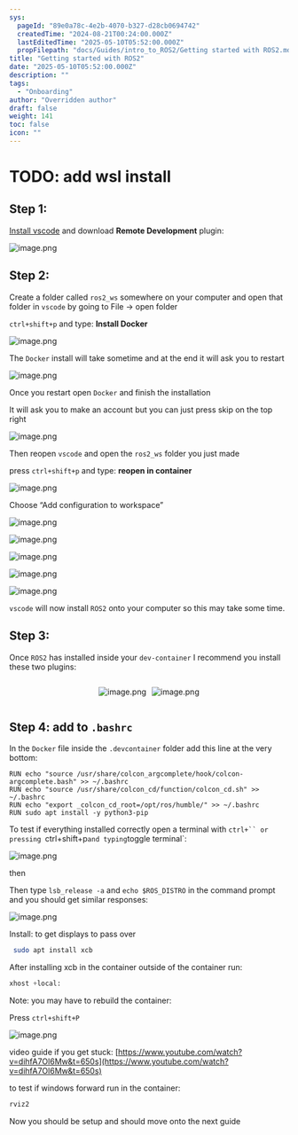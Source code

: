 ```yaml
---
sys:
  pageId: "89e0a78c-4e2b-4070-b327-d28cb0694742"
  createdTime: "2024-08-21T00:24:00.000Z"
  lastEditedTime: "2025-05-10T05:52:00.000Z"
  propFilepath: "docs/Guides/intro_to_ROS2/Getting started with ROS2.md"
title: "Getting started with ROS2"
date: "2025-05-10T05:52:00.000Z"
description: ""
tags:
  - "Onboarding"
author: "Overridden author"
draft: false
weight: 141
toc: false
icon: ""
---
```


# TODO: add wsl install

## Step 1:

[Install vscode](https://code.visualstudio.com/download) and download **Remote Development** plugin:

![image.png](https://prod-files-secure.s3.us-west-2.amazonaws.com/d518164a-d88e-44d1-a4ee-3adb3bd8bce0/efb52993-1881-4a40-b95e-6f020334f022/image.png?X-Amz-Algorithm=AWS4-HMAC-SHA256&X-Amz-Content-Sha256=UNSIGNED-PAYLOAD&X-Amz-Credential=ASIAZI2LB466TVCHYZ32%2F20250521%2Fus-west-2%2Fs3%2Faws4_request&X-Amz-Date=20250521T220817Z&X-Amz-Expires=3600&X-Amz-Security-Token=IQoJb3JpZ2luX2VjEA4aCXVzLXdlc3QtMiJGMEQCIEYWeEID09ya8AWqbBnLlPBKszJvKL4ydZxeZldIF1tAAiBXIXgs%2BUiQMCCSC%2FDFLhfagyKutUUGerULj5aTK2W2SSqIBAjG%2F%2F%2F%2F%2F%2F%2F%2F%2F%2F8BEAAaDDYzNzQyMzE4MzgwNSIMVnXcWIFr96TzgZRoKtwDQoHcYQj%2BqHpe%2Fdb0c3E%2FAEh8aqZr09e11EgYZqvkqTwDCQmTZpUwsq4f52sRqEc6okrQUYSScbDtbWl%2BB5Ta7%2Br%2B%2B%2B%2BY5oed%2B2VibLyEyTQ2Jv20xSGJNvv7A3bfC3T6kVZyIt8QFbrWw28AtSf%2Favn2RqutaqXGW4vDth2vbpKk%2FN56tIqZt5uH93kIaltdj6ATlXDoucXfg3Q5JNRJw7syI4EUhLk3kXvs5zICx%2FxK7Rw%2F6N9VcRhDSSeXB%2BBczHOKb%2BtM03hV6lWnlGFBZLggtsWYIVkC%2BG71X9SsrSdmkwqWG4IRB883A1JgiaYx3SAl9skxmX3RY6nimVclhOSNygOQxk2qaqyUkaOTumywsU8TFpQu7mAQkMKEWPd2lrcHG89w2M67iGft9HjgdX9Xr4kwYojEAlvlUYEYxPK1Xm9FM1%2FDQrGubGYlbVkWw6IY2DHKTwS%2BegqI3DHouWqraJRSVSpTK80CGqX8Et83ZmEdRGAjA8EBJDolcwn%2Bxyo6youDI%2FWyK7CEfjkH%2FBonv%2FL9l9YtIiOtlRKNwnJy4QWwI2GqIJoXxfpHGWoMykse4rMtFo4xu2S%2BQPHDW6PdwKpUQjakpREgqguwStjLAGDod9KTMaXvEW8wwIa5wQY6pgHyvShszgBLR78HjU9WQ%2Budjv32B%2BpElIQOXowCbQsC3h2HkSlylBZzKDhjoNHEng%2BWKoASmXkfCi5qyeh1ursGAByQHwy%2BS61PmR0vJ56IZw6YYy7XsnVMnX82BA%2FKPmPTVWhm36VyE5TANRk1fF58FQW5LvZuyi7gXc47F2cJDcsHeX5UPmmYH2%2B3wElkdMSVecSHwZ7b%2BObyIfK3mtw%2BXvcxS5V%2B&X-Amz-Signature=0ffceb9d32f7b0cba4e1447730d3728eb2b3fd0c363b465991688d683604924d&X-Amz-SignedHeaders=host&x-id=GetObject)

## Step 2:

Create a folder called `ros2_ws` somewhere on your computer and open that folder in `vscode` by going to File → open folder 

`ctrl+shift+p` and type: **Install Docker**

![image.png](https://prod-files-secure.s3.us-west-2.amazonaws.com/d518164a-d88e-44d1-a4ee-3adb3bd8bce0/2269dc0e-1cd5-47ff-bceb-c04ad9b2eab0/image.png?X-Amz-Algorithm=AWS4-HMAC-SHA256&X-Amz-Content-Sha256=UNSIGNED-PAYLOAD&X-Amz-Credential=ASIAZI2LB466TVCHYZ32%2F20250521%2Fus-west-2%2Fs3%2Faws4_request&X-Amz-Date=20250521T220817Z&X-Amz-Expires=3600&X-Amz-Security-Token=IQoJb3JpZ2luX2VjEA4aCXVzLXdlc3QtMiJGMEQCIEYWeEID09ya8AWqbBnLlPBKszJvKL4ydZxeZldIF1tAAiBXIXgs%2BUiQMCCSC%2FDFLhfagyKutUUGerULj5aTK2W2SSqIBAjG%2F%2F%2F%2F%2F%2F%2F%2F%2F%2F8BEAAaDDYzNzQyMzE4MzgwNSIMVnXcWIFr96TzgZRoKtwDQoHcYQj%2BqHpe%2Fdb0c3E%2FAEh8aqZr09e11EgYZqvkqTwDCQmTZpUwsq4f52sRqEc6okrQUYSScbDtbWl%2BB5Ta7%2Br%2B%2B%2B%2BY5oed%2B2VibLyEyTQ2Jv20xSGJNvv7A3bfC3T6kVZyIt8QFbrWw28AtSf%2Favn2RqutaqXGW4vDth2vbpKk%2FN56tIqZt5uH93kIaltdj6ATlXDoucXfg3Q5JNRJw7syI4EUhLk3kXvs5zICx%2FxK7Rw%2F6N9VcRhDSSeXB%2BBczHOKb%2BtM03hV6lWnlGFBZLggtsWYIVkC%2BG71X9SsrSdmkwqWG4IRB883A1JgiaYx3SAl9skxmX3RY6nimVclhOSNygOQxk2qaqyUkaOTumywsU8TFpQu7mAQkMKEWPd2lrcHG89w2M67iGft9HjgdX9Xr4kwYojEAlvlUYEYxPK1Xm9FM1%2FDQrGubGYlbVkWw6IY2DHKTwS%2BegqI3DHouWqraJRSVSpTK80CGqX8Et83ZmEdRGAjA8EBJDolcwn%2Bxyo6youDI%2FWyK7CEfjkH%2FBonv%2FL9l9YtIiOtlRKNwnJy4QWwI2GqIJoXxfpHGWoMykse4rMtFo4xu2S%2BQPHDW6PdwKpUQjakpREgqguwStjLAGDod9KTMaXvEW8wwIa5wQY6pgHyvShszgBLR78HjU9WQ%2Budjv32B%2BpElIQOXowCbQsC3h2HkSlylBZzKDhjoNHEng%2BWKoASmXkfCi5qyeh1ursGAByQHwy%2BS61PmR0vJ56IZw6YYy7XsnVMnX82BA%2FKPmPTVWhm36VyE5TANRk1fF58FQW5LvZuyi7gXc47F2cJDcsHeX5UPmmYH2%2B3wElkdMSVecSHwZ7b%2BObyIfK3mtw%2BXvcxS5V%2B&X-Amz-Signature=d2ee3b00c20843f81e692eb68868a3d4a299e5bba50e176b30d75b7b65401333&X-Amz-SignedHeaders=host&x-id=GetObject)

The `Docker` install will take sometime and at the end it will ask you to restart

![image.png](https://prod-files-secure.s3.us-west-2.amazonaws.com/d518164a-d88e-44d1-a4ee-3adb3bd8bce0/ed233f78-be33-4b1f-b89c-9c346c0e961e/image.png?X-Amz-Algorithm=AWS4-HMAC-SHA256&X-Amz-Content-Sha256=UNSIGNED-PAYLOAD&X-Amz-Credential=ASIAZI2LB466TVCHYZ32%2F20250521%2Fus-west-2%2Fs3%2Faws4_request&X-Amz-Date=20250521T220817Z&X-Amz-Expires=3600&X-Amz-Security-Token=IQoJb3JpZ2luX2VjEA4aCXVzLXdlc3QtMiJGMEQCIEYWeEID09ya8AWqbBnLlPBKszJvKL4ydZxeZldIF1tAAiBXIXgs%2BUiQMCCSC%2FDFLhfagyKutUUGerULj5aTK2W2SSqIBAjG%2F%2F%2F%2F%2F%2F%2F%2F%2F%2F8BEAAaDDYzNzQyMzE4MzgwNSIMVnXcWIFr96TzgZRoKtwDQoHcYQj%2BqHpe%2Fdb0c3E%2FAEh8aqZr09e11EgYZqvkqTwDCQmTZpUwsq4f52sRqEc6okrQUYSScbDtbWl%2BB5Ta7%2Br%2B%2B%2B%2BY5oed%2B2VibLyEyTQ2Jv20xSGJNvv7A3bfC3T6kVZyIt8QFbrWw28AtSf%2Favn2RqutaqXGW4vDth2vbpKk%2FN56tIqZt5uH93kIaltdj6ATlXDoucXfg3Q5JNRJw7syI4EUhLk3kXvs5zICx%2FxK7Rw%2F6N9VcRhDSSeXB%2BBczHOKb%2BtM03hV6lWnlGFBZLggtsWYIVkC%2BG71X9SsrSdmkwqWG4IRB883A1JgiaYx3SAl9skxmX3RY6nimVclhOSNygOQxk2qaqyUkaOTumywsU8TFpQu7mAQkMKEWPd2lrcHG89w2M67iGft9HjgdX9Xr4kwYojEAlvlUYEYxPK1Xm9FM1%2FDQrGubGYlbVkWw6IY2DHKTwS%2BegqI3DHouWqraJRSVSpTK80CGqX8Et83ZmEdRGAjA8EBJDolcwn%2Bxyo6youDI%2FWyK7CEfjkH%2FBonv%2FL9l9YtIiOtlRKNwnJy4QWwI2GqIJoXxfpHGWoMykse4rMtFo4xu2S%2BQPHDW6PdwKpUQjakpREgqguwStjLAGDod9KTMaXvEW8wwIa5wQY6pgHyvShszgBLR78HjU9WQ%2Budjv32B%2BpElIQOXowCbQsC3h2HkSlylBZzKDhjoNHEng%2BWKoASmXkfCi5qyeh1ursGAByQHwy%2BS61PmR0vJ56IZw6YYy7XsnVMnX82BA%2FKPmPTVWhm36VyE5TANRk1fF58FQW5LvZuyi7gXc47F2cJDcsHeX5UPmmYH2%2B3wElkdMSVecSHwZ7b%2BObyIfK3mtw%2BXvcxS5V%2B&X-Amz-Signature=ed953f356519953c9f02c8c2bee417ddb86163bfa767cf9a0f149285067ae143&X-Amz-SignedHeaders=host&x-id=GetObject)

Once you restart open `Docker` and finish the installation

It will ask you to make an account but you can just press skip on the top right

![image.png](https://prod-files-secure.s3.us-west-2.amazonaws.com/d518164a-d88e-44d1-a4ee-3adb3bd8bce0/21010ad9-1659-4fd9-9f59-9932a09b2a3d/image.png?X-Amz-Algorithm=AWS4-HMAC-SHA256&X-Amz-Content-Sha256=UNSIGNED-PAYLOAD&X-Amz-Credential=ASIAZI2LB466TVCHYZ32%2F20250521%2Fus-west-2%2Fs3%2Faws4_request&X-Amz-Date=20250521T220817Z&X-Amz-Expires=3600&X-Amz-Security-Token=IQoJb3JpZ2luX2VjEA4aCXVzLXdlc3QtMiJGMEQCIEYWeEID09ya8AWqbBnLlPBKszJvKL4ydZxeZldIF1tAAiBXIXgs%2BUiQMCCSC%2FDFLhfagyKutUUGerULj5aTK2W2SSqIBAjG%2F%2F%2F%2F%2F%2F%2F%2F%2F%2F8BEAAaDDYzNzQyMzE4MzgwNSIMVnXcWIFr96TzgZRoKtwDQoHcYQj%2BqHpe%2Fdb0c3E%2FAEh8aqZr09e11EgYZqvkqTwDCQmTZpUwsq4f52sRqEc6okrQUYSScbDtbWl%2BB5Ta7%2Br%2B%2B%2B%2BY5oed%2B2VibLyEyTQ2Jv20xSGJNvv7A3bfC3T6kVZyIt8QFbrWw28AtSf%2Favn2RqutaqXGW4vDth2vbpKk%2FN56tIqZt5uH93kIaltdj6ATlXDoucXfg3Q5JNRJw7syI4EUhLk3kXvs5zICx%2FxK7Rw%2F6N9VcRhDSSeXB%2BBczHOKb%2BtM03hV6lWnlGFBZLggtsWYIVkC%2BG71X9SsrSdmkwqWG4IRB883A1JgiaYx3SAl9skxmX3RY6nimVclhOSNygOQxk2qaqyUkaOTumywsU8TFpQu7mAQkMKEWPd2lrcHG89w2M67iGft9HjgdX9Xr4kwYojEAlvlUYEYxPK1Xm9FM1%2FDQrGubGYlbVkWw6IY2DHKTwS%2BegqI3DHouWqraJRSVSpTK80CGqX8Et83ZmEdRGAjA8EBJDolcwn%2Bxyo6youDI%2FWyK7CEfjkH%2FBonv%2FL9l9YtIiOtlRKNwnJy4QWwI2GqIJoXxfpHGWoMykse4rMtFo4xu2S%2BQPHDW6PdwKpUQjakpREgqguwStjLAGDod9KTMaXvEW8wwIa5wQY6pgHyvShszgBLR78HjU9WQ%2Budjv32B%2BpElIQOXowCbQsC3h2HkSlylBZzKDhjoNHEng%2BWKoASmXkfCi5qyeh1ursGAByQHwy%2BS61PmR0vJ56IZw6YYy7XsnVMnX82BA%2FKPmPTVWhm36VyE5TANRk1fF58FQW5LvZuyi7gXc47F2cJDcsHeX5UPmmYH2%2B3wElkdMSVecSHwZ7b%2BObyIfK3mtw%2BXvcxS5V%2B&X-Amz-Signature=299dacc2601c7b1da881a81f368682dfd9fd93bb35245a93ddf71577a779b11a&X-Amz-SignedHeaders=host&x-id=GetObject)

Then reopen `vscode` and open the `ros2_ws` folder you just made

press `ctrl+shift+p` and type: **reopen in container**

![image.png](https://prod-files-secure.s3.us-west-2.amazonaws.com/d518164a-d88e-44d1-a4ee-3adb3bd8bce0/4e93b8c2-41ad-488c-8095-c74205196118/image.png?X-Amz-Algorithm=AWS4-HMAC-SHA256&X-Amz-Content-Sha256=UNSIGNED-PAYLOAD&X-Amz-Credential=ASIAZI2LB466TVCHYZ32%2F20250521%2Fus-west-2%2Fs3%2Faws4_request&X-Amz-Date=20250521T220817Z&X-Amz-Expires=3600&X-Amz-Security-Token=IQoJb3JpZ2luX2VjEA4aCXVzLXdlc3QtMiJGMEQCIEYWeEID09ya8AWqbBnLlPBKszJvKL4ydZxeZldIF1tAAiBXIXgs%2BUiQMCCSC%2FDFLhfagyKutUUGerULj5aTK2W2SSqIBAjG%2F%2F%2F%2F%2F%2F%2F%2F%2F%2F8BEAAaDDYzNzQyMzE4MzgwNSIMVnXcWIFr96TzgZRoKtwDQoHcYQj%2BqHpe%2Fdb0c3E%2FAEh8aqZr09e11EgYZqvkqTwDCQmTZpUwsq4f52sRqEc6okrQUYSScbDtbWl%2BB5Ta7%2Br%2B%2B%2B%2BY5oed%2B2VibLyEyTQ2Jv20xSGJNvv7A3bfC3T6kVZyIt8QFbrWw28AtSf%2Favn2RqutaqXGW4vDth2vbpKk%2FN56tIqZt5uH93kIaltdj6ATlXDoucXfg3Q5JNRJw7syI4EUhLk3kXvs5zICx%2FxK7Rw%2F6N9VcRhDSSeXB%2BBczHOKb%2BtM03hV6lWnlGFBZLggtsWYIVkC%2BG71X9SsrSdmkwqWG4IRB883A1JgiaYx3SAl9skxmX3RY6nimVclhOSNygOQxk2qaqyUkaOTumywsU8TFpQu7mAQkMKEWPd2lrcHG89w2M67iGft9HjgdX9Xr4kwYojEAlvlUYEYxPK1Xm9FM1%2FDQrGubGYlbVkWw6IY2DHKTwS%2BegqI3DHouWqraJRSVSpTK80CGqX8Et83ZmEdRGAjA8EBJDolcwn%2Bxyo6youDI%2FWyK7CEfjkH%2FBonv%2FL9l9YtIiOtlRKNwnJy4QWwI2GqIJoXxfpHGWoMykse4rMtFo4xu2S%2BQPHDW6PdwKpUQjakpREgqguwStjLAGDod9KTMaXvEW8wwIa5wQY6pgHyvShszgBLR78HjU9WQ%2Budjv32B%2BpElIQOXowCbQsC3h2HkSlylBZzKDhjoNHEng%2BWKoASmXkfCi5qyeh1ursGAByQHwy%2BS61PmR0vJ56IZw6YYy7XsnVMnX82BA%2FKPmPTVWhm36VyE5TANRk1fF58FQW5LvZuyi7gXc47F2cJDcsHeX5UPmmYH2%2B3wElkdMSVecSHwZ7b%2BObyIfK3mtw%2BXvcxS5V%2B&X-Amz-Signature=3146bf719eefe6361013635fcb2ce41f9b7513cb032bfb544ae18c20ecc4c1af&X-Amz-SignedHeaders=host&x-id=GetObject)

Choose “Add configuration to workspace”

![image.png](https://prod-files-secure.s3.us-west-2.amazonaws.com/d518164a-d88e-44d1-a4ee-3adb3bd8bce0/9560b282-5060-4989-ba37-97e7b2c22476/image.png?X-Amz-Algorithm=AWS4-HMAC-SHA256&X-Amz-Content-Sha256=UNSIGNED-PAYLOAD&X-Amz-Credential=ASIAZI2LB466TVCHYZ32%2F20250521%2Fus-west-2%2Fs3%2Faws4_request&X-Amz-Date=20250521T220817Z&X-Amz-Expires=3600&X-Amz-Security-Token=IQoJb3JpZ2luX2VjEA4aCXVzLXdlc3QtMiJGMEQCIEYWeEID09ya8AWqbBnLlPBKszJvKL4ydZxeZldIF1tAAiBXIXgs%2BUiQMCCSC%2FDFLhfagyKutUUGerULj5aTK2W2SSqIBAjG%2F%2F%2F%2F%2F%2F%2F%2F%2F%2F8BEAAaDDYzNzQyMzE4MzgwNSIMVnXcWIFr96TzgZRoKtwDQoHcYQj%2BqHpe%2Fdb0c3E%2FAEh8aqZr09e11EgYZqvkqTwDCQmTZpUwsq4f52sRqEc6okrQUYSScbDtbWl%2BB5Ta7%2Br%2B%2B%2B%2BY5oed%2B2VibLyEyTQ2Jv20xSGJNvv7A3bfC3T6kVZyIt8QFbrWw28AtSf%2Favn2RqutaqXGW4vDth2vbpKk%2FN56tIqZt5uH93kIaltdj6ATlXDoucXfg3Q5JNRJw7syI4EUhLk3kXvs5zICx%2FxK7Rw%2F6N9VcRhDSSeXB%2BBczHOKb%2BtM03hV6lWnlGFBZLggtsWYIVkC%2BG71X9SsrSdmkwqWG4IRB883A1JgiaYx3SAl9skxmX3RY6nimVclhOSNygOQxk2qaqyUkaOTumywsU8TFpQu7mAQkMKEWPd2lrcHG89w2M67iGft9HjgdX9Xr4kwYojEAlvlUYEYxPK1Xm9FM1%2FDQrGubGYlbVkWw6IY2DHKTwS%2BegqI3DHouWqraJRSVSpTK80CGqX8Et83ZmEdRGAjA8EBJDolcwn%2Bxyo6youDI%2FWyK7CEfjkH%2FBonv%2FL9l9YtIiOtlRKNwnJy4QWwI2GqIJoXxfpHGWoMykse4rMtFo4xu2S%2BQPHDW6PdwKpUQjakpREgqguwStjLAGDod9KTMaXvEW8wwIa5wQY6pgHyvShszgBLR78HjU9WQ%2Budjv32B%2BpElIQOXowCbQsC3h2HkSlylBZzKDhjoNHEng%2BWKoASmXkfCi5qyeh1ursGAByQHwy%2BS61PmR0vJ56IZw6YYy7XsnVMnX82BA%2FKPmPTVWhm36VyE5TANRk1fF58FQW5LvZuyi7gXc47F2cJDcsHeX5UPmmYH2%2B3wElkdMSVecSHwZ7b%2BObyIfK3mtw%2BXvcxS5V%2B&X-Amz-Signature=583810f6b50393067c0f1f609ccb07f1d63c5aaeed6a8ae1ffffaceec15d08e2&X-Amz-SignedHeaders=host&x-id=GetObject)

![image.png](https://prod-files-secure.s3.us-west-2.amazonaws.com/d518164a-d88e-44d1-a4ee-3adb3bd8bce0/2ee63f81-886b-48e8-a553-dc6e5eac99e4/image.png?X-Amz-Algorithm=AWS4-HMAC-SHA256&X-Amz-Content-Sha256=UNSIGNED-PAYLOAD&X-Amz-Credential=ASIAZI2LB466TVCHYZ32%2F20250521%2Fus-west-2%2Fs3%2Faws4_request&X-Amz-Date=20250521T220817Z&X-Amz-Expires=3600&X-Amz-Security-Token=IQoJb3JpZ2luX2VjEA4aCXVzLXdlc3QtMiJGMEQCIEYWeEID09ya8AWqbBnLlPBKszJvKL4ydZxeZldIF1tAAiBXIXgs%2BUiQMCCSC%2FDFLhfagyKutUUGerULj5aTK2W2SSqIBAjG%2F%2F%2F%2F%2F%2F%2F%2F%2F%2F8BEAAaDDYzNzQyMzE4MzgwNSIMVnXcWIFr96TzgZRoKtwDQoHcYQj%2BqHpe%2Fdb0c3E%2FAEh8aqZr09e11EgYZqvkqTwDCQmTZpUwsq4f52sRqEc6okrQUYSScbDtbWl%2BB5Ta7%2Br%2B%2B%2B%2BY5oed%2B2VibLyEyTQ2Jv20xSGJNvv7A3bfC3T6kVZyIt8QFbrWw28AtSf%2Favn2RqutaqXGW4vDth2vbpKk%2FN56tIqZt5uH93kIaltdj6ATlXDoucXfg3Q5JNRJw7syI4EUhLk3kXvs5zICx%2FxK7Rw%2F6N9VcRhDSSeXB%2BBczHOKb%2BtM03hV6lWnlGFBZLggtsWYIVkC%2BG71X9SsrSdmkwqWG4IRB883A1JgiaYx3SAl9skxmX3RY6nimVclhOSNygOQxk2qaqyUkaOTumywsU8TFpQu7mAQkMKEWPd2lrcHG89w2M67iGft9HjgdX9Xr4kwYojEAlvlUYEYxPK1Xm9FM1%2FDQrGubGYlbVkWw6IY2DHKTwS%2BegqI3DHouWqraJRSVSpTK80CGqX8Et83ZmEdRGAjA8EBJDolcwn%2Bxyo6youDI%2FWyK7CEfjkH%2FBonv%2FL9l9YtIiOtlRKNwnJy4QWwI2GqIJoXxfpHGWoMykse4rMtFo4xu2S%2BQPHDW6PdwKpUQjakpREgqguwStjLAGDod9KTMaXvEW8wwIa5wQY6pgHyvShszgBLR78HjU9WQ%2Budjv32B%2BpElIQOXowCbQsC3h2HkSlylBZzKDhjoNHEng%2BWKoASmXkfCi5qyeh1ursGAByQHwy%2BS61PmR0vJ56IZw6YYy7XsnVMnX82BA%2FKPmPTVWhm36VyE5TANRk1fF58FQW5LvZuyi7gXc47F2cJDcsHeX5UPmmYH2%2B3wElkdMSVecSHwZ7b%2BObyIfK3mtw%2BXvcxS5V%2B&X-Amz-Signature=d5985f0b7f69ca4b2f92750ee175165fa81de6a6c8d696984c8ea50065cbee94&X-Amz-SignedHeaders=host&x-id=GetObject)

![image.png](https://prod-files-secure.s3.us-west-2.amazonaws.com/d518164a-d88e-44d1-a4ee-3adb3bd8bce0/ae1580b2-b048-407e-aed9-b584224a7a04/image.png?X-Amz-Algorithm=AWS4-HMAC-SHA256&X-Amz-Content-Sha256=UNSIGNED-PAYLOAD&X-Amz-Credential=ASIAZI2LB466TVCHYZ32%2F20250521%2Fus-west-2%2Fs3%2Faws4_request&X-Amz-Date=20250521T220817Z&X-Amz-Expires=3600&X-Amz-Security-Token=IQoJb3JpZ2luX2VjEA4aCXVzLXdlc3QtMiJGMEQCIEYWeEID09ya8AWqbBnLlPBKszJvKL4ydZxeZldIF1tAAiBXIXgs%2BUiQMCCSC%2FDFLhfagyKutUUGerULj5aTK2W2SSqIBAjG%2F%2F%2F%2F%2F%2F%2F%2F%2F%2F8BEAAaDDYzNzQyMzE4MzgwNSIMVnXcWIFr96TzgZRoKtwDQoHcYQj%2BqHpe%2Fdb0c3E%2FAEh8aqZr09e11EgYZqvkqTwDCQmTZpUwsq4f52sRqEc6okrQUYSScbDtbWl%2BB5Ta7%2Br%2B%2B%2B%2BY5oed%2B2VibLyEyTQ2Jv20xSGJNvv7A3bfC3T6kVZyIt8QFbrWw28AtSf%2Favn2RqutaqXGW4vDth2vbpKk%2FN56tIqZt5uH93kIaltdj6ATlXDoucXfg3Q5JNRJw7syI4EUhLk3kXvs5zICx%2FxK7Rw%2F6N9VcRhDSSeXB%2BBczHOKb%2BtM03hV6lWnlGFBZLggtsWYIVkC%2BG71X9SsrSdmkwqWG4IRB883A1JgiaYx3SAl9skxmX3RY6nimVclhOSNygOQxk2qaqyUkaOTumywsU8TFpQu7mAQkMKEWPd2lrcHG89w2M67iGft9HjgdX9Xr4kwYojEAlvlUYEYxPK1Xm9FM1%2FDQrGubGYlbVkWw6IY2DHKTwS%2BegqI3DHouWqraJRSVSpTK80CGqX8Et83ZmEdRGAjA8EBJDolcwn%2Bxyo6youDI%2FWyK7CEfjkH%2FBonv%2FL9l9YtIiOtlRKNwnJy4QWwI2GqIJoXxfpHGWoMykse4rMtFo4xu2S%2BQPHDW6PdwKpUQjakpREgqguwStjLAGDod9KTMaXvEW8wwIa5wQY6pgHyvShszgBLR78HjU9WQ%2Budjv32B%2BpElIQOXowCbQsC3h2HkSlylBZzKDhjoNHEng%2BWKoASmXkfCi5qyeh1ursGAByQHwy%2BS61PmR0vJ56IZw6YYy7XsnVMnX82BA%2FKPmPTVWhm36VyE5TANRk1fF58FQW5LvZuyi7gXc47F2cJDcsHeX5UPmmYH2%2B3wElkdMSVecSHwZ7b%2BObyIfK3mtw%2BXvcxS5V%2B&X-Amz-Signature=d4cf78777fa5caed7ebebf9a72bbbf6b6a1785182c2b844dc03737fe7276ddba&X-Amz-SignedHeaders=host&x-id=GetObject)

![image.png](https://prod-files-secure.s3.us-west-2.amazonaws.com/d518164a-d88e-44d1-a4ee-3adb3bd8bce0/53255b28-f75e-430f-b9e3-c0ac8577e42b/image.png?X-Amz-Algorithm=AWS4-HMAC-SHA256&X-Amz-Content-Sha256=UNSIGNED-PAYLOAD&X-Amz-Credential=ASIAZI2LB466TVCHYZ32%2F20250521%2Fus-west-2%2Fs3%2Faws4_request&X-Amz-Date=20250521T220817Z&X-Amz-Expires=3600&X-Amz-Security-Token=IQoJb3JpZ2luX2VjEA4aCXVzLXdlc3QtMiJGMEQCIEYWeEID09ya8AWqbBnLlPBKszJvKL4ydZxeZldIF1tAAiBXIXgs%2BUiQMCCSC%2FDFLhfagyKutUUGerULj5aTK2W2SSqIBAjG%2F%2F%2F%2F%2F%2F%2F%2F%2F%2F8BEAAaDDYzNzQyMzE4MzgwNSIMVnXcWIFr96TzgZRoKtwDQoHcYQj%2BqHpe%2Fdb0c3E%2FAEh8aqZr09e11EgYZqvkqTwDCQmTZpUwsq4f52sRqEc6okrQUYSScbDtbWl%2BB5Ta7%2Br%2B%2B%2B%2BY5oed%2B2VibLyEyTQ2Jv20xSGJNvv7A3bfC3T6kVZyIt8QFbrWw28AtSf%2Favn2RqutaqXGW4vDth2vbpKk%2FN56tIqZt5uH93kIaltdj6ATlXDoucXfg3Q5JNRJw7syI4EUhLk3kXvs5zICx%2FxK7Rw%2F6N9VcRhDSSeXB%2BBczHOKb%2BtM03hV6lWnlGFBZLggtsWYIVkC%2BG71X9SsrSdmkwqWG4IRB883A1JgiaYx3SAl9skxmX3RY6nimVclhOSNygOQxk2qaqyUkaOTumywsU8TFpQu7mAQkMKEWPd2lrcHG89w2M67iGft9HjgdX9Xr4kwYojEAlvlUYEYxPK1Xm9FM1%2FDQrGubGYlbVkWw6IY2DHKTwS%2BegqI3DHouWqraJRSVSpTK80CGqX8Et83ZmEdRGAjA8EBJDolcwn%2Bxyo6youDI%2FWyK7CEfjkH%2FBonv%2FL9l9YtIiOtlRKNwnJy4QWwI2GqIJoXxfpHGWoMykse4rMtFo4xu2S%2BQPHDW6PdwKpUQjakpREgqguwStjLAGDod9KTMaXvEW8wwIa5wQY6pgHyvShszgBLR78HjU9WQ%2Budjv32B%2BpElIQOXowCbQsC3h2HkSlylBZzKDhjoNHEng%2BWKoASmXkfCi5qyeh1ursGAByQHwy%2BS61PmR0vJ56IZw6YYy7XsnVMnX82BA%2FKPmPTVWhm36VyE5TANRk1fF58FQW5LvZuyi7gXc47F2cJDcsHeX5UPmmYH2%2B3wElkdMSVecSHwZ7b%2BObyIfK3mtw%2BXvcxS5V%2B&X-Amz-Signature=2bea64949213289fd07797d8340cddd5fac3a18b8b06ca3b53c101fe53536661&X-Amz-SignedHeaders=host&x-id=GetObject)

![image.png](https://prod-files-secure.s3.us-west-2.amazonaws.com/d518164a-d88e-44d1-a4ee-3adb3bd8bce0/7c562767-5af9-4ffb-97d1-327bcdf4ee00/image.png?X-Amz-Algorithm=AWS4-HMAC-SHA256&X-Amz-Content-Sha256=UNSIGNED-PAYLOAD&X-Amz-Credential=ASIAZI2LB466TVCHYZ32%2F20250521%2Fus-west-2%2Fs3%2Faws4_request&X-Amz-Date=20250521T220817Z&X-Amz-Expires=3600&X-Amz-Security-Token=IQoJb3JpZ2luX2VjEA4aCXVzLXdlc3QtMiJGMEQCIEYWeEID09ya8AWqbBnLlPBKszJvKL4ydZxeZldIF1tAAiBXIXgs%2BUiQMCCSC%2FDFLhfagyKutUUGerULj5aTK2W2SSqIBAjG%2F%2F%2F%2F%2F%2F%2F%2F%2F%2F8BEAAaDDYzNzQyMzE4MzgwNSIMVnXcWIFr96TzgZRoKtwDQoHcYQj%2BqHpe%2Fdb0c3E%2FAEh8aqZr09e11EgYZqvkqTwDCQmTZpUwsq4f52sRqEc6okrQUYSScbDtbWl%2BB5Ta7%2Br%2B%2B%2B%2BY5oed%2B2VibLyEyTQ2Jv20xSGJNvv7A3bfC3T6kVZyIt8QFbrWw28AtSf%2Favn2RqutaqXGW4vDth2vbpKk%2FN56tIqZt5uH93kIaltdj6ATlXDoucXfg3Q5JNRJw7syI4EUhLk3kXvs5zICx%2FxK7Rw%2F6N9VcRhDSSeXB%2BBczHOKb%2BtM03hV6lWnlGFBZLggtsWYIVkC%2BG71X9SsrSdmkwqWG4IRB883A1JgiaYx3SAl9skxmX3RY6nimVclhOSNygOQxk2qaqyUkaOTumywsU8TFpQu7mAQkMKEWPd2lrcHG89w2M67iGft9HjgdX9Xr4kwYojEAlvlUYEYxPK1Xm9FM1%2FDQrGubGYlbVkWw6IY2DHKTwS%2BegqI3DHouWqraJRSVSpTK80CGqX8Et83ZmEdRGAjA8EBJDolcwn%2Bxyo6youDI%2FWyK7CEfjkH%2FBonv%2FL9l9YtIiOtlRKNwnJy4QWwI2GqIJoXxfpHGWoMykse4rMtFo4xu2S%2BQPHDW6PdwKpUQjakpREgqguwStjLAGDod9KTMaXvEW8wwIa5wQY6pgHyvShszgBLR78HjU9WQ%2Budjv32B%2BpElIQOXowCbQsC3h2HkSlylBZzKDhjoNHEng%2BWKoASmXkfCi5qyeh1ursGAByQHwy%2BS61PmR0vJ56IZw6YYy7XsnVMnX82BA%2FKPmPTVWhm36VyE5TANRk1fF58FQW5LvZuyi7gXc47F2cJDcsHeX5UPmmYH2%2B3wElkdMSVecSHwZ7b%2BObyIfK3mtw%2BXvcxS5V%2B&X-Amz-Signature=1dcdbb5425f5829413189c28d222daf0ecd1b009e7224cbdabec857b31f6c423&X-Amz-SignedHeaders=host&x-id=GetObject)

`vscode` will now install `ROS2` onto your computer so this may take some time.

## Step 3:

Once `ROS2` has installed inside your `dev-container` I recommend you install these two plugins:

<div style="display: flex;flex-direction: row; column-gap:10px; max-width: 630px;justify-content: center;">
<div>

![image.png](https://prod-files-secure.s3.us-west-2.amazonaws.com/d518164a-d88e-44d1-a4ee-3adb3bd8bce0/3fc3d550-5a54-4ba1-ba6b-faa01cdb7369/image.png?X-Amz-Algorithm=AWS4-HMAC-SHA256&X-Amz-Content-Sha256=UNSIGNED-PAYLOAD&X-Amz-Credential=ASIAZI2LB466RF4GRUKP%2F20250521%2Fus-west-2%2Fs3%2Faws4_request&X-Amz-Date=20250521T220825Z&X-Amz-Expires=3600&X-Amz-Security-Token=IQoJb3JpZ2luX2VjEA4aCXVzLXdlc3QtMiJHMEUCIQCl%2Bdb2GhdNgXwh2yAOH8GMzbrxXck3KDC%2BI5WQZ3kuTQIgaZcbAyQ%2Fj9uB3HfAeCg0dYzCufzgaftEI8XUMUvSuI8qiAQIxv%2F%2F%2F%2F%2F%2F%2F%2F%2F%2FARAAGgw2Mzc0MjMxODM4MDUiDO3i9tnDE82vlBjY7yrcA4n7hAlttX%2Fuz4O6FAwiice4NoexyikqriRx9taQUjTTjER2inYz8gHHnu%2Bwxq%2Fu5tP9JXGJ936ht0qtELYyv2RL6GdNIkTR0axnzP%2FrMUbcatHT0cLfm%2Bir5UhzVkNN3ViLnxvUla2P977bPidObQ7pzeIa%2FC9C2gUCFQafBD8KPrOCuqgK%2FxpUvbGxu1IY%2BFURtqKq0KcImgy2ihhaIvy%2FMMHj2rqW0xPndACFBDA3YbTyGypXv00RrvNJMa0vZw7TdOqYsGfcbI9IoEpQ5QdNoO1wRcA3f3DS%2BvNpveFq4kTzmS4mlDwtQGZGXQVtU3VQDC2Tbi0AhGHEheTdePS79OXVPQ5R7k6Zx0LWU48a%2FcorUvm5S%2BM84jYOs2YCt6lb687%2F1J13gC5R2k5FRUu4lCUx60XVqhtnzTSiUmwz4G5T1hbho4UqIXKidqprDNa0FP77OLkH3ivVrueBmtW2qRE7SmkjOpUG7djK4CVzVQWfg6RGqFz2WKTAuTC1pNvw2eCwH4CDaVQNHTAWKcAZJKFqpfYEJxtEbzhN7JF024MFLLO9livq0Jqt3c%2BVgI988%2Fy2YMUyPsPJHN4XLMW5JU6JNMxdYjCZYrGqj9rfD2CPQuCNyTU5yR3TMLqGucEGOqUBUJO4UDoJFnFUpQ3uLeJ1Yow6O%2FH8ZN%2B0qIpuVoSOCqvWckxX%2BhBoy1JLFRbiQWD7Z%2FBva%2FKSk4SpTlanwnJdsIAoxnVypBIE%2BnslSpxkoK5RdyXbs5DqtgrfKsYLWLPbz%2FipwGmsZF0oAoTFJGrGSp13ZKACJZ9fPc9855%2FRoLfvZ3qQ69fb2foBKQpUcZ9x2%2Fmg3tA1ucngMksQsXO3lL2i8Sjp&X-Amz-Signature=2d386f1998796bb360eb29ae7c1c0c63cfe2911805a229d2258a0f39ff43cebd&X-Amz-SignedHeaders=host&x-id=GetObject)

</div>
<div>

![image.png](https://prod-files-secure.s3.us-west-2.amazonaws.com/d518164a-d88e-44d1-a4ee-3adb3bd8bce0/d994cc66-13c2-4093-a5a3-f84cf4601a82/image.png?X-Amz-Algorithm=AWS4-HMAC-SHA256&X-Amz-Content-Sha256=UNSIGNED-PAYLOAD&X-Amz-Credential=ASIAZI2LB466VJLWUF2R%2F20250521%2Fus-west-2%2Fs3%2Faws4_request&X-Amz-Date=20250521T220825Z&X-Amz-Expires=3600&X-Amz-Security-Token=IQoJb3JpZ2luX2VjEA4aCXVzLXdlc3QtMiJGMEQCIDCzgjIT%2BH3NlBC8CgGIr7S9xo3xu4ItAfn4JkX2p1b%2FAiBc4Kn0kw3NN5kx6aqYamIFsHN8LBZAlw73LWeXJpkJtyqIBAjG%2F%2F%2F%2F%2F%2F%2F%2F%2F%2F8BEAAaDDYzNzQyMzE4MzgwNSIMW7hOzNZfMTcjgHlLKtwDSyJdcaC52Cnq83g%2F7QVZClQBFZCTeDr0sjZeXmQo%2F6be41dCYkwe8qzUhZ14EYPIi4v79%2FXd%2FSx631M8Je47DUS557883WU0HRz7b3eWyCMnGuTktunoD%2FxBSVHek69j3Bf%2BfhlDGohL4h2gBqyeYtVh3OavAfNt8OuHLIRYiIzY7bjc2Vxcz4PNrbFRCqktw5EP2kG%2FtjjjvRixoDk%2F6X1FH0x2gpIax1pefYAwKqAmz64AvmSU%2BS0tKrJ9zkQpxMzdNgQPu2wVH%2FiNFkZN%2FuEBdv0gzGhFYaRVTF56xlKl6Kh7eNLulSSXPeyuG6VdxnriHqATI2sKlid%2BczCc9fw937x1ceWF3Q%2FMxi1LGQBZZaAVTakdD9oa%2Fvg%2FWC7Mdc%2BbsAxEQJK6j%2FhLmkaQl7Ldh66VmRb8bqDemQ8CQPZNvvs%2F6HgDnf62d0LK44g6L3%2BdVHy53ZNRjuXvzXPezVHQki5mXnIL1hNsryKf6pbc4O7UimoNS68Pulowy43ko2V%2BXOa0Revlf8shL4A1Kq1wFFRO746ijJKve67fea07GPZRqaV%2FWKXqTMz84NdI7APZn0JVBCXBGjHoRthw6MboES4QD0AVOD4GxuIp%2BxxiTUBdrrdGL28krqEw2oa5wQY6pgEQ0V1hsJAzRUKoT7yxZKXP%2By6zmvvq3HfTks8sAdE8phyTxrGNfVFhhML6O1nniRcBQhz98FWNWyDmwU%2BFRpN7ZLQwk3kBS26lPgyXdLbV%2Bl97cH5Ea5U6Gi48UzSEEBnOmqejHeiM1a5g3D8kQ2SDNyHCQ7%2F1QnSdCmsi%2F1w4T1P47l5AZWFHq5yS%2FB%2FY4S3lNuzzElTQGANNEtzyfVdMiSq81ZvW&X-Amz-Signature=cf0a2db4ef6d35dfed415f31e03216428a1b71eae24e1cc8d953a95bacc2a93e&X-Amz-SignedHeaders=host&x-id=GetObject)

</div>
</div>

## Step 4: add to `.bashrc`

In the `Docker` file inside the `.devcontainer` folder add this line at the very bottom: 

```docker
RUN echo "source /usr/share/colcon_argcomplete/hook/colcon-argcomplete.bash" >> ~/.bashrc
RUN echo "source /usr/share/colcon_cd/function/colcon_cd.sh" >> ~/.bashrc
RUN echo "export _colcon_cd_root=/opt/ros/humble/" >> ~/.bashrc
RUN sudo apt install -y python3-pip 
```

To test if everything installed correctly open a terminal with `ctrl+`` or pressing `ctrl+shift+p` and typing `toggle terminal`:

![image.png](https://prod-files-secure.s3.us-west-2.amazonaws.com/d518164a-d88e-44d1-a4ee-3adb3bd8bce0/6a4943d8-b04e-4c02-9a58-775f3384d1a5/image.png?X-Amz-Algorithm=AWS4-HMAC-SHA256&X-Amz-Content-Sha256=UNSIGNED-PAYLOAD&X-Amz-Credential=ASIAZI2LB466TVCHYZ32%2F20250521%2Fus-west-2%2Fs3%2Faws4_request&X-Amz-Date=20250521T220817Z&X-Amz-Expires=3600&X-Amz-Security-Token=IQoJb3JpZ2luX2VjEA4aCXVzLXdlc3QtMiJGMEQCIEYWeEID09ya8AWqbBnLlPBKszJvKL4ydZxeZldIF1tAAiBXIXgs%2BUiQMCCSC%2FDFLhfagyKutUUGerULj5aTK2W2SSqIBAjG%2F%2F%2F%2F%2F%2F%2F%2F%2F%2F8BEAAaDDYzNzQyMzE4MzgwNSIMVnXcWIFr96TzgZRoKtwDQoHcYQj%2BqHpe%2Fdb0c3E%2FAEh8aqZr09e11EgYZqvkqTwDCQmTZpUwsq4f52sRqEc6okrQUYSScbDtbWl%2BB5Ta7%2Br%2B%2B%2B%2BY5oed%2B2VibLyEyTQ2Jv20xSGJNvv7A3bfC3T6kVZyIt8QFbrWw28AtSf%2Favn2RqutaqXGW4vDth2vbpKk%2FN56tIqZt5uH93kIaltdj6ATlXDoucXfg3Q5JNRJw7syI4EUhLk3kXvs5zICx%2FxK7Rw%2F6N9VcRhDSSeXB%2BBczHOKb%2BtM03hV6lWnlGFBZLggtsWYIVkC%2BG71X9SsrSdmkwqWG4IRB883A1JgiaYx3SAl9skxmX3RY6nimVclhOSNygOQxk2qaqyUkaOTumywsU8TFpQu7mAQkMKEWPd2lrcHG89w2M67iGft9HjgdX9Xr4kwYojEAlvlUYEYxPK1Xm9FM1%2FDQrGubGYlbVkWw6IY2DHKTwS%2BegqI3DHouWqraJRSVSpTK80CGqX8Et83ZmEdRGAjA8EBJDolcwn%2Bxyo6youDI%2FWyK7CEfjkH%2FBonv%2FL9l9YtIiOtlRKNwnJy4QWwI2GqIJoXxfpHGWoMykse4rMtFo4xu2S%2BQPHDW6PdwKpUQjakpREgqguwStjLAGDod9KTMaXvEW8wwIa5wQY6pgHyvShszgBLR78HjU9WQ%2Budjv32B%2BpElIQOXowCbQsC3h2HkSlylBZzKDhjoNHEng%2BWKoASmXkfCi5qyeh1ursGAByQHwy%2BS61PmR0vJ56IZw6YYy7XsnVMnX82BA%2FKPmPTVWhm36VyE5TANRk1fF58FQW5LvZuyi7gXc47F2cJDcsHeX5UPmmYH2%2B3wElkdMSVecSHwZ7b%2BObyIfK3mtw%2BXvcxS5V%2B&X-Amz-Signature=6a12347e64905c99070a8655b9aecd409d1449cae31aef33d9384bd846f5fca3&X-Amz-SignedHeaders=host&x-id=GetObject)

then 

Then type `lsb_release -a` and `echo $ROS_DISTRO` in the command prompt and you should get similar responses:

![image.png](https://prod-files-secure.s3.us-west-2.amazonaws.com/d518164a-d88e-44d1-a4ee-3adb3bd8bce0/3e635dec-a805-4e85-8b9e-d000e5b71a4e/image.png?X-Amz-Algorithm=AWS4-HMAC-SHA256&X-Amz-Content-Sha256=UNSIGNED-PAYLOAD&X-Amz-Credential=ASIAZI2LB466TVCHYZ32%2F20250521%2Fus-west-2%2Fs3%2Faws4_request&X-Amz-Date=20250521T220817Z&X-Amz-Expires=3600&X-Amz-Security-Token=IQoJb3JpZ2luX2VjEA4aCXVzLXdlc3QtMiJGMEQCIEYWeEID09ya8AWqbBnLlPBKszJvKL4ydZxeZldIF1tAAiBXIXgs%2BUiQMCCSC%2FDFLhfagyKutUUGerULj5aTK2W2SSqIBAjG%2F%2F%2F%2F%2F%2F%2F%2F%2F%2F8BEAAaDDYzNzQyMzE4MzgwNSIMVnXcWIFr96TzgZRoKtwDQoHcYQj%2BqHpe%2Fdb0c3E%2FAEh8aqZr09e11EgYZqvkqTwDCQmTZpUwsq4f52sRqEc6okrQUYSScbDtbWl%2BB5Ta7%2Br%2B%2B%2B%2BY5oed%2B2VibLyEyTQ2Jv20xSGJNvv7A3bfC3T6kVZyIt8QFbrWw28AtSf%2Favn2RqutaqXGW4vDth2vbpKk%2FN56tIqZt5uH93kIaltdj6ATlXDoucXfg3Q5JNRJw7syI4EUhLk3kXvs5zICx%2FxK7Rw%2F6N9VcRhDSSeXB%2BBczHOKb%2BtM03hV6lWnlGFBZLggtsWYIVkC%2BG71X9SsrSdmkwqWG4IRB883A1JgiaYx3SAl9skxmX3RY6nimVclhOSNygOQxk2qaqyUkaOTumywsU8TFpQu7mAQkMKEWPd2lrcHG89w2M67iGft9HjgdX9Xr4kwYojEAlvlUYEYxPK1Xm9FM1%2FDQrGubGYlbVkWw6IY2DHKTwS%2BegqI3DHouWqraJRSVSpTK80CGqX8Et83ZmEdRGAjA8EBJDolcwn%2Bxyo6youDI%2FWyK7CEfjkH%2FBonv%2FL9l9YtIiOtlRKNwnJy4QWwI2GqIJoXxfpHGWoMykse4rMtFo4xu2S%2BQPHDW6PdwKpUQjakpREgqguwStjLAGDod9KTMaXvEW8wwIa5wQY6pgHyvShszgBLR78HjU9WQ%2Budjv32B%2BpElIQOXowCbQsC3h2HkSlylBZzKDhjoNHEng%2BWKoASmXkfCi5qyeh1ursGAByQHwy%2BS61PmR0vJ56IZw6YYy7XsnVMnX82BA%2FKPmPTVWhm36VyE5TANRk1fF58FQW5LvZuyi7gXc47F2cJDcsHeX5UPmmYH2%2B3wElkdMSVecSHwZ7b%2BObyIfK3mtw%2BXvcxS5V%2B&X-Amz-Signature=92e17d543d9ed376559aed3cb6c9d54a3764219d1beb58822085ec47481f8933&X-Amz-SignedHeaders=host&x-id=GetObject)

Install:  to get displays to pass over

```bash
 sudo apt install xcb
```

After installing xcb in the container outside of the container run:

```python
xhost +local:
```

Note: you may have to rebuild the container:

Press `ctrl+shift+P`

![image.png](https://prod-files-secure.s3.us-west-2.amazonaws.com/d518164a-d88e-44d1-a4ee-3adb3bd8bce0/6c2be660-2618-4c38-9c26-53554f7a0b7b/image.png?X-Amz-Algorithm=AWS4-HMAC-SHA256&X-Amz-Content-Sha256=UNSIGNED-PAYLOAD&X-Amz-Credential=ASIAZI2LB466TVCHYZ32%2F20250521%2Fus-west-2%2Fs3%2Faws4_request&X-Amz-Date=20250521T220818Z&X-Amz-Expires=3600&X-Amz-Security-Token=IQoJb3JpZ2luX2VjEA4aCXVzLXdlc3QtMiJGMEQCIEYWeEID09ya8AWqbBnLlPBKszJvKL4ydZxeZldIF1tAAiBXIXgs%2BUiQMCCSC%2FDFLhfagyKutUUGerULj5aTK2W2SSqIBAjG%2F%2F%2F%2F%2F%2F%2F%2F%2F%2F8BEAAaDDYzNzQyMzE4MzgwNSIMVnXcWIFr96TzgZRoKtwDQoHcYQj%2BqHpe%2Fdb0c3E%2FAEh8aqZr09e11EgYZqvkqTwDCQmTZpUwsq4f52sRqEc6okrQUYSScbDtbWl%2BB5Ta7%2Br%2B%2B%2B%2BY5oed%2B2VibLyEyTQ2Jv20xSGJNvv7A3bfC3T6kVZyIt8QFbrWw28AtSf%2Favn2RqutaqXGW4vDth2vbpKk%2FN56tIqZt5uH93kIaltdj6ATlXDoucXfg3Q5JNRJw7syI4EUhLk3kXvs5zICx%2FxK7Rw%2F6N9VcRhDSSeXB%2BBczHOKb%2BtM03hV6lWnlGFBZLggtsWYIVkC%2BG71X9SsrSdmkwqWG4IRB883A1JgiaYx3SAl9skxmX3RY6nimVclhOSNygOQxk2qaqyUkaOTumywsU8TFpQu7mAQkMKEWPd2lrcHG89w2M67iGft9HjgdX9Xr4kwYojEAlvlUYEYxPK1Xm9FM1%2FDQrGubGYlbVkWw6IY2DHKTwS%2BegqI3DHouWqraJRSVSpTK80CGqX8Et83ZmEdRGAjA8EBJDolcwn%2Bxyo6youDI%2FWyK7CEfjkH%2FBonv%2FL9l9YtIiOtlRKNwnJy4QWwI2GqIJoXxfpHGWoMykse4rMtFo4xu2S%2BQPHDW6PdwKpUQjakpREgqguwStjLAGDod9KTMaXvEW8wwIa5wQY6pgHyvShszgBLR78HjU9WQ%2Budjv32B%2BpElIQOXowCbQsC3h2HkSlylBZzKDhjoNHEng%2BWKoASmXkfCi5qyeh1ursGAByQHwy%2BS61PmR0vJ56IZw6YYy7XsnVMnX82BA%2FKPmPTVWhm36VyE5TANRk1fF58FQW5LvZuyi7gXc47F2cJDcsHeX5UPmmYH2%2B3wElkdMSVecSHwZ7b%2BObyIfK3mtw%2BXvcxS5V%2B&X-Amz-Signature=058ad3c8c8f98dfa4811247fc0514e28b77a11eefc2d75f1ef786139fdd7570d&X-Amz-SignedHeaders=host&x-id=GetObject)

video guide if you get stuck: [https://www.youtube.com/watch?v=dihfA7Ol6Mw&t=650s](https://www.youtube.com/watch?v=dihfA7Ol6Mw&t=650s)

to test if windows forward run in the container:

```bash
rviz2
```

Now you should be setup and should move onto the next guide 
